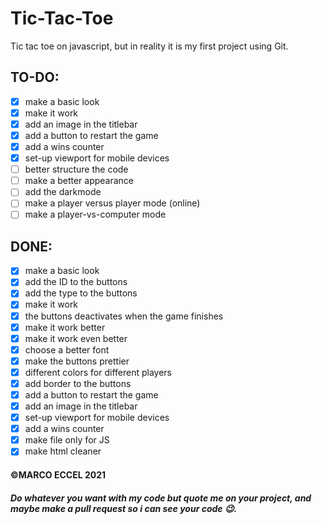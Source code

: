 # Tic-Tac-Toe
Tic tac toe on javascript, but in reality it is my first project using Git. 


## TO-DO:
- [x] make a basic look
- [x] make it work
- [x] add an image in the titlebar
- [x] add a button to restart the game
- [x] add a wins counter
- [x] set-up viewport for mobile devices
- [ ] better structure the code
- [ ] make a better appearance
- [ ] add the darkmode
- [ ] make a player versus player mode (online)
- [ ] make a player-vs-computer mode

## DONE:

- [x] make a basic look
- [x] add the ID to the buttons
- [x] add the type to the buttons
- [x] make it work
- [x] the buttons deactivates when the game finishes
- [x] make it work better
- [x] make it work even better
- [x] choose a better font
- [x] make the buttons prettier
- [x] different colors for different players
- [x] add border to the buttons
- [x] add a button to restart the game
- [x] add an image in the titlebar
- [x] set-up viewport for mobile devices
- [x] add a wins counter
- [x] make file only for JS
- [x] make html cleaner

#### ©MARCO ECCEL 2021
##### Do whatever you want with my code but _quote me_ on your project, and maybe make a pull request so i can see your code 😉.
